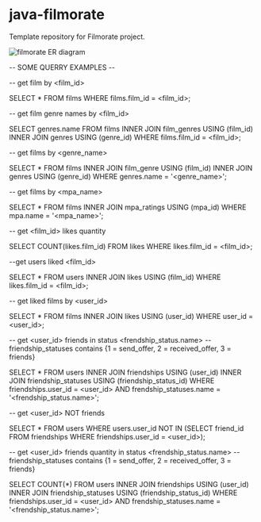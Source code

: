 # java-filmorate
Template repository for Filmorate project.

![filmorate ER diagram](https://github.com/sergeev-alexander/java-filmorate/assets/131286043/143683b3-4936-420f-9083-0368b108f0f6)


-- SOME QUERRY EXAMPLES --

-- get film by <film_id>

SELECT *
FROM films
WHERE films.film_id = <film_id>;


-- get film genre names by <film_id>

SELECT genres.name
FROM films
INNER JOIN film_genres USING (film_id)
INNER JOIN genres USING (genre_id)
WHERE films.film_id = <film_id>;


-- get films by <genre_name>

SELECT *
FROM films
INNER JOIN film_genre USING (film_id)
INNER JOIN genres USING (genre_id)
WHERE genres.name = '<genre_name>';


-- get films by <mpa_name>

SELECT *
FROM films
INNER JOIN mpa_ratings USING (mpa_id)
WHERE mpa.name = '<mpa_name>';


-- get <film_id> likes quantity

SELECT COUNT(likes.film_id)
FROM likes
WHERE likes.film_id = <film_id>;


--get users liked <film_id>

SELECT *
FROM users
INNER JOIN likes USING (film_id)
WHERE likes.film_id = <film_id>;


-- get liked films by <user_id>

SELECT *
FROM films
INNER JOIN likes USING (user_id)
WHERE user_id = <user_id>;


-- get <user_id> friends in status <frendship_status.name>
-- friendship_statuses contains {1 = send_offer, 2 = received_offer, 3 = friends}

SELECT *
FROM users
INNER JOIN friendships USING (user_id)
INNER JOIN friendship_statuses USING (friendship_status_id)
WHERE friendships.user_id = <user_id>
	AND frendship_statuses.name = '<frendship_status.name>';


-- get <user_id> NOT friends

SELECT *
FROM users
WHERE users.user_id NOT IN (SELECT friend_id
					   		            FROM friendships
					   		            WHERE friendships.user_id = <user_id>);


-- get <user_id> friends quantity in status <frendship_status.name>
-- friendship_statuses contains {1 = send_offer, 2 = received_offer, 3 = friends}

SELECT COUNT(*)
FROM users
INNER JOIN friendships USING (user_id)
INNER JOIN friendship_statuses USING (friendship_status_id)
WHERE friendships.user_id = <user_id>
	AND frendship_statuses.name = '<frendship_status.name>';
